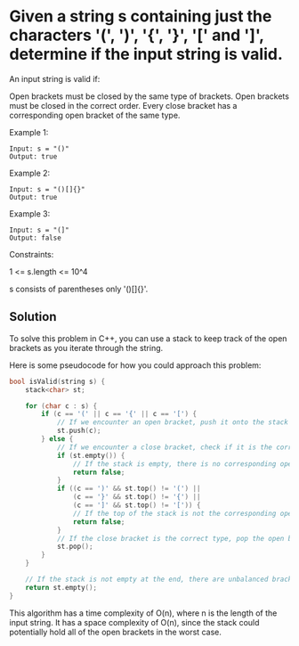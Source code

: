 # Given a string s containing just the characters '(', ')', '{', '}', '[' and ']', determine if the input string is valid.

An input string is valid if:

Open brackets must be closed by the same type of brackets.
Open brackets must be closed in the correct order.
Every close bracket has a corresponding open bracket of the same type.
 

Example 1:
```
Input: s = "()"
Output: true
```

Example 2:
```
Input: s = "()[]{}"
Output: true
```

Example 3:
```
Input: s = "(]"
Output: false
```

Constraints:

1 <= s.length <= 10^4

s consists of parentheses only '()[]{}'.

## Solution

To solve this problem in C++, you can use a stack to keep track of the open brackets as you iterate through the string.

Here is some pseudocode for how you could approach this problem:

```c++
bool isValid(string s) {
    stack<char> st;

    for (char c : s) {
        if (c == '(' || c == '{' || c == '[') {
            // If we encounter an open bracket, push it onto the stack
            st.push(c);
        } else {
            // If we encounter a close bracket, check if it is the correct type
            if (st.empty()) {
                // If the stack is empty, there is no corresponding open bracket
                return false;
            }
            if ((c == ')' && st.top() != '(') ||
                (c == '}' && st.top() != '{') ||
                (c == ']' && st.top() != '[')) {
                // If the top of the stack is not the corresponding open bracket, the string is not valid
                return false;
            }
            // If the close bracket is the correct type, pop the open bracket off the stack
            st.pop();
        }
    }

    // If the stack is not empty at the end, there are unbalanced brackets
    return st.empty();
}
```

This algorithm has a time complexity of O(n), where n is the length of the input string. It has a space complexity of O(n), since the stack could potentially hold all of the open brackets in the worst case.

